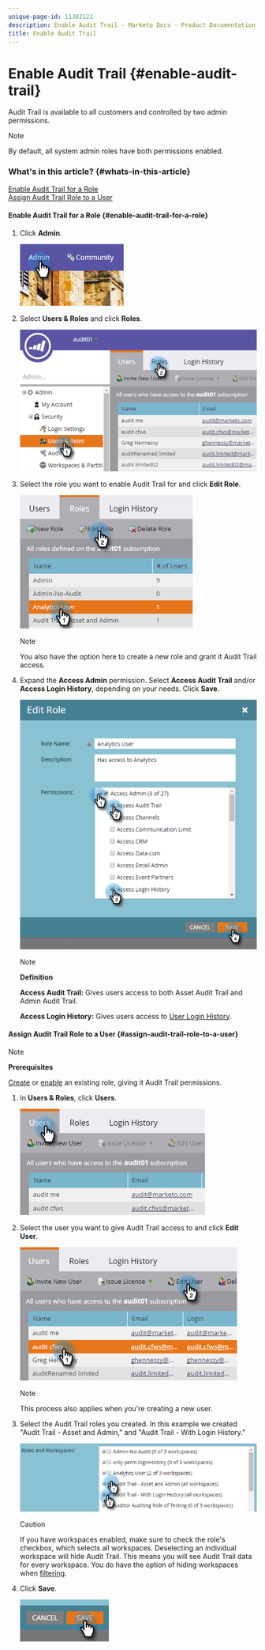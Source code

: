 ```yaml
---
unique-page-id: 11382122
description: Enable Audit Trail - Marketo Docs - Product Documentation
title: Enable Audit Trail
---
```


# Enable Audit Trail {#enable-audit-trail}

Audit Trail is available to all customers and controlled by two admin permissions.

>[!NOTE]
>
>By default, all system admin roles have both permissions enabled.

### What's in this article? {#whats-in-this-article}

[Enable Audit Trail for a Role](#enable-audit-trail-for-a-role)  
[Assign Audit Trail Role to a User](#assign-audit-trail-role-to-a-user)

#### Enable Audit Trail for a Role {#enable-audit-trail-for-a-role}

1. Click **Admin**.

   ![](assets/one-2.png)

1. Select **Users & Roles** and click **Roles**.

   ![](assets/two-2.png)

1. Select the role you want to enable Audit Trail for and click **Edit Role**.

   ![](assets/three-1.png)

   >[!NOTE]
   >
   >You also have the option here to create a new role and grant it Audit Trail access.

1. Expand the **Access Admin** permission. Select **Access Audit Trail** and/or **Access Login History**, depending on your needs. Click **Save**.

   ![](assets/four-1.png)

   >[!NOTE]
   >
   >**Definition**
   >
   >
   >**Access Audit Trail:** Gives users access to both Asset Audit Trail and Admin Audit Trail.
   >
   >
   >**Access Login History:** Gives users access to [User Login History](user-login-history.md).

#### Assign Audit Trail Role to a User {#assign-audit-trail-role-to-a-user}

>[!NOTE]
>
>**Prerequisites**
>
>[Create](http://docs.marketo.com/display/DOCS/Create,+Delete,+Edit+and+Change+a+User+Role#Create,Delete,EditandChangeaUserRole-CreateaRole) or [enable](#Enable) an existing role, giving it Audit Trail permissions.

1. In **Users & Roles**, click **Users**.

   ![](assets/five-1.png)

1. Select the user you want to give Audit Trail access to and click **Edit User**.

   ![](assets/six-1.png)

   >[!NOTE]
   >
   >This process also applies when you're creating a new user.

1. Select the Audit Trail roles you created. In this example we created "Audit Trail - Asset and Admin," and "Audit Trail - With Login History."

   ![](assets/seven-1.png)

   >[!CAUTION]
   >
   >If you have workspaces enabled, make sure to check the role's checkbox, which selects all workspaces. Deselecting an individual workspace will hide Audit Trail. This means you will see Audit Trail data for every workspace. You do have the option of hiding workspaces when [filtering](http://docs.marketo.com/display/DOCS/Filtering+in+Audit+Trail).

1. Click **Save**.

   ![](assets/eight-1.png)

